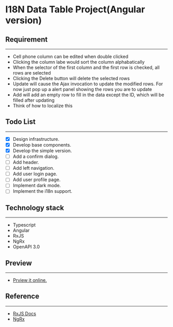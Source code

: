 # I18N Data Table Project(Angular version)

## Requirement

---

- Cell phone column can be edited when double clicked
- Clicking the column labe would sort the column alphabatically
- When the selector of the first column and the first row is checked, all rows are selected
- Clicking the Delete button will delete the selected rows
- Update will cause the Ajax invocation to update the modified rows. For now just pop up a alert panel showing the rows you are to update
- Add will add an empty row to fill in the data except the ID, which will be filled after updating
- Think of how to localize this

## Todo List

---

- [x] Design infrastructure.
- [x] Develop base components.
- [x] Develop the simple version.
- [ ] Add a confirm dialog.
- [ ] Add header.
- [ ] Add left navigation.
- [ ] Add user login page.
- [ ] Add user profile page.
- [ ] Implement dark mode.
- [ ] Implement the i18n support.

## Technology stack

---

- Typescript
- Angular
- RxJS
- NgRx
- OpenAPI 3.0

## Preview

---

- [Prview it online.](https://datatable-i18n-angular.now.sh/)

## Reference

---

- [RxJS Docs](https://rxjs.dev/guide/overview)
- [NgRx](https://ngrx.io/)
